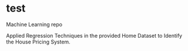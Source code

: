 # test
Machine Learning repo

Applied Regression Techniques in the provided Home Dataset to Identify the House Pricing System.
